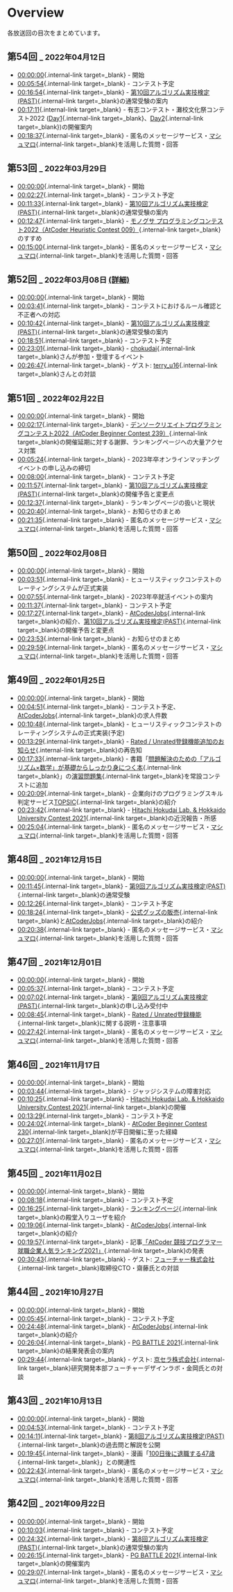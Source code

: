 # Overview

各放送回の目次をまとめています。

## 第54回 <small>_ 2022年04月12日 </small>

- [00:00:00](https://youtu.be/Sj5z38Ikct8?t=0){.internal-link target=_blank} - 開始
- [00:05:54](https://youtu.be/Sj5z38Ikct8?t=354){.internal-link target=_blank} - コンテスト予定
- [00:16:54](https://youtu.be/Sj5z38Ikct8?t=1014){.internal-link target=_blank} - [第10回アルゴリズム実技検定(PAST)](https://past.atcoder.jp/){.internal-link target=_blank}の通常受験の案内
- [00:17:11](https://youtu.be/Sj5z38Ikct8?t=1031){.internal-link target=_blank} - 有志コンテスト・灘校文化祭コンテスト2022 ([Day1](https://atcoder.jp/contests/nadafes2022_day1){.internal-link target=_blank}、[Day2](https://atcoder.jp/contests/nadafes2022_day2){.internal-link target=_blank})の開催案内
- [00:18:37](https://youtu.be/Sj5z38Ikct8?t=1117){.internal-link target=_blank} - 匿名のメッセージサービス・[マシュマロ](https://marshmallow-qa.com/atcoder){.internal-link target=_blank}を活用した質問・回答

## 第53回 <small>_ 2022年03月29日 </small>

- [00:00:00](https://youtu.be/TqIhioUzmmc?t=0){.internal-link target=_blank} - 開始
- [00:02:27](https://youtu.be/TqIhioUzmmc?t=147){.internal-link target=_blank} - コンテスト予定
- [00:11:33](https://youtu.be/TqIhioUzmmc?t=693){.internal-link target=_blank} - [第10回アルゴリズム実技検定(PAST)](https://past.atcoder.jp/){.internal-link target=_blank}の通常受験の案内
- [00:12:47](https://youtu.be/TqIhioUzmmc?t=767){.internal-link target=_blank} - [モノグサ プログラミングコンテスト2022（AtCoder Heuristic Contest 009）](https://atcoder.jp/contests/ahc009){.internal-link target=_blank}のすすめ
- [00:15:00](https://youtu.be/TqIhioUzmmc?t=900){.internal-link target=_blank} - 匿名のメッセージサービス・[マシュマロ](https://marshmallow-qa.com/atcoder){.internal-link target=_blank}を活用した質問・回答

## 第52回 <small>_ 2022年03月08日 [(詳細)](https://kato-hiro.github.io/AadaCoderDigest/details/archives/2022/52nd)</small>

- [00:00:00](https://youtu.be/ht5lVjxEzqo?t=0){.internal-link target=_blank} - 開始
- [00:03:41](https://youtu.be/ht5lVjxEzqo?t=221){.internal-link target=_blank} - コンテストにおけるルール確認と不正者への対応
- [00:10:42](https://youtu.be/ht5lVjxEzqo?t=642){.internal-link target=_blank} - [第10回アルゴリズム実技検定(PAST)](https://past.atcoder.jp/){.internal-link target=_blank}の通常受験の案内
- [00:18:51](https://youtu.be/ht5lVjxEzqo?t=1131){.internal-link target=_blank} - コンテスト予定
- [00:23:01](https://youtu.be/ht5lVjxEzqo?t=1381){.internal-link target=_blank} - [chokudai](https://atcoder.jp/users/chokudai){.internal-link target=_blank}さんが参加・登壇するイベント
- [00:26:47](https://youtu.be/ht5lVjxEzqo?t=1607){.internal-link target=_blank} - ゲスト: [terry_u16](https://atcoder.jp/users/terry_u16){.internal-link target=_blank}さんとの対談

## 第51回 <small>_ 2022年02月22日 </small>

- [00:00:00](https://youtu.be/Q-RHzagU6OM?t=0){.internal-link target=_blank} - 開始
- [00:02:17](https://youtu.be/Q-RHzagU6OM?t=137){.internal-link target=_blank} - [デンソークリエイトプログラミングコンテスト2022（AtCoder Beginner Contest 239）](https://atcoder.jp/contests/abc239){.internal-link target=_blank}の開催延期に対する謝罪、ランキングページへの大量アクセス対策
- [00:05:24](https://youtu.be/Q-RHzagU6OM?t=324){.internal-link target=_blank} - 2023年卒オンラインマッチングイベントの申し込みの締切
- [00:08:00](https://youtu.be/Q-RHzagU6OM?t=480){.internal-link target=_blank} - コンテスト予定
- [00:11:57](https://youtu.be/Q-RHzagU6OM?t=717){.internal-link target=_blank} - [第10回アルゴリズム実技検定(PAST)](https://past.atcoder.jp/){.internal-link target=_blank}の開催予告と変更点
- [00:12:37](https://youtu.be/Q-RHzagU6OM?t=757){.internal-link target=_blank} - ランキングページの扱いと現状
- [00:20:40](https://youtu.be/Q-RHzagU6OM?t=1240){.internal-link target=_blank} - お知らせのまとめ
- [00:21:35](https://youtu.be/Q-RHzagU6OM?t=1295){.internal-link target=_blank} - 匿名のメッセージサービス・[マシュマロ](https://marshmallow-qa.com/atcoder){.internal-link target=_blank}を活用した質問・回答

## 第50回 <small>_ 2022年02月08日 </small>

- [00:00:00](https://youtu.be/qmsNsMakZoo?t=0){.internal-link target=_blank} - 開始
- [00:03:51](https://youtu.be/qmsNsMakZoo?t=231){.internal-link target=_blank} - ヒューリスティックコンテストのレーティングシステムが正式実装
- [00:07:55](https://youtu.be/qmsNsMakZoo?t=475){.internal-link target=_blank} - 2023年卒就活イベントの案内
- [00:11:37](https://youtu.be/qmsNsMakZoo?t=697){.internal-link target=_blank} - コンテスト予定
- [00:17:27](https://youtu.be/qmsNsMakZoo?t=1047){.internal-link target=_blank} - [AtCoderJobs](https://jobs.atcoder.jp/){.internal-link target=_blank}の紹介、[第10回アルゴリズム実技検定(PAST)](https://past.atcoder.jp/){.internal-link target=_blank}の開催予告と変更点
- [00:23:53](https://youtu.be/qmsNsMakZoo?t=1433){.internal-link target=_blank} - お知らせのまとめ
- [00:29:59](https://youtu.be/qmsNsMakZoo?t=1799){.internal-link target=_blank} - 匿名のメッセージサービス・[マシュマロ](https://marshmallow-qa.com/atcoder){.internal-link target=_blank}を活用した質問・回答

## 第49回 <small>_ 2022年01月25日 </small>

- [00:00:00](https://youtu.be/y--OiK8Cyrg?t=0){.internal-link target=_blank} - 開始
- [00:04:51](https://youtu.be/y--OiK8Cyrg?t=291){.internal-link target=_blank} - コンテスト予定、[AtCoderJobs](https://jobs.atcoder.jp/){.internal-link target=_blank}の求人件数
- [00:10:48](https://youtu.be/y--OiK8Cyrg?t=648){.internal-link target=_blank} - ヒューリスティックコンテストのレーティングシステムの正式実装(予定)
- [00:13:29](https://youtu.be/y--OiK8Cyrg?t=809){.internal-link target=_blank} - [Rated / Unrated登録機能追加のお知らせ](https://atcoder.jp/posts/744){.internal-link target=_blank}の再告知
- [00:17:33](https://youtu.be/y--OiK8Cyrg?t=1053){.internal-link target=_blank} - 書籍「[問題解決のための「アルゴリズム×数学」が基礎からしっかり身につく本](https://www.amazon.co.jp/%E5%95%8F%E9%A1%8C%E8%A7%A3%E6%B1%BA%E3%81%AE%E3%81%9F%E3%82%81%E3%81%AE%E3%80%8C%E3%82%A2%E3%83%AB%E3%82%B4%E3%83%AA%E3%82%BA%E3%83%A0%C3%97%E6%95%B0%E5%AD%A6%E3%80%8D%E3%81%8C%E5%9F%BA%E7%A4%8E%E3%81%8B%E3%82%89%E3%81%97%E3%81%A3%E3%81%8B%E3%82%8A%E8%BA%AB%E3%81%AB%E3%81%A4%E3%81%8F%E6%9C%AC-%E7%B1%B3%E7%94%B0-%E5%84%AA%E5%B3%BB-ebook/dp/B09NXFQRD3?__mk_ja_JP=%E3%82%AB%E3%82%BF%E3%82%AB%E3%83%8A&crid=31N5XBUCW222H&keywords=%E3%82%A2%E3%83%AB%E3%82%B4%E3%83%AA%E3%82%BA%E3%83%A0+%E6%95%B0%E5%AD%A6&qid=1643109550&sprefix=%E3%82%A2%E3%83%AB%E3%82%B4%E3%83%AA%E3%82%BA%E3%83%A0+%E6%95%B0%E5%AD%A6,aps,182&sr=8-1&linkCode=shr&tag=chokudai-22&language=ja_JP&ref_=as_li_ss_shr&creativeASIN=B09NXFQRD3&camp=1207&creative=undefined&linkId=566ced8b09520361b1763ed25b5ca2e1){.internal-link target=_blank}」の[演習問題集](https://atcoder.jp/contests/math-and-algorithm){.internal-link target=_blank}を常設コンテストに追加
- [00:20:09](https://youtu.be/y--OiK8Cyrg?t=1209){.internal-link target=_blank} - 企業向けのプログラミングスキル判定サービス[TOPSIC](https://products.sint.co.jp/topsic){.internal-link target=_blank}の紹介
- [00:23:42](https://youtu.be/y--OiK8Cyrg?t=1422){.internal-link target=_blank} - [Hitachi Hokudai Lab. & Hokkaido University Contest 2021](https://atcoder.jp/contests/hokudai-hitachi2021){.internal-link target=_blank}の近況報告・所感
- [00:25:04](https://youtu.be/y--OiK8Cyrg?t=1504){.internal-link target=_blank} - 匿名のメッセージサービス・[マシュマロ](https://marshmallow-qa.com/atcoder){.internal-link target=_blank}を活用した質問・回答

## 第48回 <small>_ 2021年12月15日 </small>

- [00:00:00](https://youtu.be/sXG-Oy6SZ_E?t=0){.internal-link target=_blank} - 開始
- [00:11:45](https://youtu.be/sXG-Oy6SZ_E?t=705){.internal-link target=_blank} - [第9回アルゴリズム実技検定(PAST)](https://atcoder.jp/contests/past202112-open){.internal-link target=_blank}の通常受験
- [00:12:26](https://youtu.be/sXG-Oy6SZ_E?t=746){.internal-link target=_blank} - コンテスト予定
- [00:18:24](https://youtu.be/sXG-Oy6SZ_E?t=1104){.internal-link target=_blank} - [公式グッズの販売](https://suzuri.jp/AtCoder){.internal-link target=_blank}と[AtCoderJobs](https://jobs.atcoder.jp/){.internal-link target=_blank}の紹介
- [00:20:38](https://youtu.be/sXG-Oy6SZ_E?t=1238){.internal-link target=_blank} - 匿名のメッセージサービス・[マシュマロ](https://marshmallow-qa.com/atcoder){.internal-link target=_blank}を活用した質問・回答

## 第47回 <small>_ 2021年12月01日 </small>

- [00:00:00](https://youtu.be/kN5V4M0BEOU?t=0){.internal-link target=_blank} - 開始
- [00:05:37](https://youtu.be/kN5V4M0BEOU?t=337){.internal-link target=_blank} - コンテスト予定
- [00:07:02](https://youtu.be/kN5V4M0BEOU?t=422){.internal-link target=_blank} - [第9回アルゴリズム実技検定(PAST)](https://atcoder.jp/contests/past202112-open){.internal-link target=_blank}の申し込み受付中
- [00:08:45](https://youtu.be/kN5V4M0BEOU?t=525){.internal-link target=_blank} - [Rated / Unrated登録機能](https://atcoder.jp/posts/744){.internal-link target=_blank}に関する説明・注意事項
- [00:27:42](https://youtu.be/kN5V4M0BEOU?t=1662){.internal-link target=_blank} - 匿名のメッセージサービス・[マシュマロ](https://marshmallow-qa.com/atcoder){.internal-link target=_blank}を活用した質問・回答

## 第46回 <small>_ 2021年11月17日 </small>

- [00:00:00](https://youtu.be/_Kshag8JigQ?t=0){.internal-link target=_blank} - 開始
- [00:03:44](https://youtu.be/_Kshag8JigQ?t=224){.internal-link target=_blank} - ジャッジシステムの障害対応
- [00:10:25](https://youtu.be/_Kshag8JigQ?t=625){.internal-link target=_blank} - [Hitachi Hokudai Lab. & Hokkaido University Contest 2021](https://atcoder.jp/contests/hokudai-hitachi2021){.internal-link target=_blank}の開催
- [00:13:29](https://youtu.be/_Kshag8JigQ?t=809){.internal-link target=_blank} - コンテスト予定
- [00:24:02](https://youtu.be/_Kshag8JigQ?t=1442){.internal-link target=_blank} - [AtCoder Beginner Contest 230](https://atcoder.jp/contests/abc230){.internal-link target=_blank}が平日開催に至った経緯
- [00:27:01](https://youtu.be/_Kshag8JigQ?t=1621){.internal-link target=_blank} - 匿名のメッセージサービス・[マシュマロ](https://marshmallow-qa.com/atcoder){.internal-link target=_blank}を活用した質問・回答

## 第45回 <small>_ 2021年11月02日 </small>

- [00:00:00](https://youtu.be/SbtpiZ59K3M?t=0){.internal-link target=_blank} - 開始
- [00:08:18](https://youtu.be/SbtpiZ59K3M?t=498){.internal-link target=_blank} - コンテスト予定
- [00:16:25](https://youtu.be/SbtpiZ59K3M?t=985){.internal-link target=_blank} - [ランキングページ](https://atcoder.jp/hof){.internal-link target=_blank}の殿堂入りユーザを紹介
- [00:19:06](https://youtu.be/SbtpiZ59K3M?t=1146){.internal-link target=_blank} - [AtCoderJobs](https://jobs.atcoder.jp/){.internal-link target=_blank}の紹介
- [00:19:57](https://youtu.be/SbtpiZ59K3M?t=1197){.internal-link target=_blank} - 記事[「AtCoder 競技プログラマー就職企業人気ランキング2021」](https://prtimes.jp/main/html/rd/p/000000035.000028415.html){.internal-link target=_blank}の発表
- [00:30:43](https://youtu.be/SbtpiZ59K3M?t=1843){.internal-link target=_blank} - ゲスト: [フューチャー株式会社](https://www.future.co.jp){.internal-link target=_blank}取締役CTO・齋藤氏との対談

## 第44回 <small>_ 2021年10月27日 </small>

- [00:00:00](https://youtu.be/CPphpNFsTf0?t=0){.internal-link target=_blank} - 開始
- [00:05:45](https://youtu.be/CPphpNFsTf0?t=345){.internal-link target=_blank} - コンテスト予定
- [00:24:48](https://youtu.be/CPphpNFsTf0?t=1488){.internal-link target=_blank} - [AtCoderJobs](https://jobs.atcoder.jp/){.internal-link target=_blank}の紹介
- [00:26:04](https://youtu.be/CPphpNFsTf0?t=1564){.internal-link target=_blank} - [PG BATTLE 2021](https://products.sint.co.jp/pg_battle_2021){.internal-link target=_blank}の結果発表会の案内
- [00:29:44](https://youtu.be/CPphpNFsTf0?t=1784){.internal-link target=_blank} - ゲスト: [京セラ株式会社](https://www.kyocera.co.jp/){.internal-link target=_blank}研究開発本部フューチャーデザインラボ・金岡氏との対談

## 第43回 <small>_ 2021年10月13日 </small>

- [00:00:00](https://youtu.be/Z1hLjnvT-ck?t=0){.internal-link target=_blank} - 開始
- [00:04:53](https://youtu.be/Z1hLjnvT-ck?t=293){.internal-link target=_blank} - コンテスト予定
- [00:14:11](https://youtu.be/Z1hLjnvT-ck?t=851){.internal-link target=_blank} - [第8回アルゴリズム実技検定(PAST)](https://atcoder.jp/contests/past202109-open){.internal-link target=_blank}の過去問と解説を公開
- [00:19:45](https://youtu.be/Z1hLjnvT-ck?t=1185){.internal-link target=_blank} - 漫画「[100日後に退職する47歳](https://twitter.com/tome_ura){.internal-link target=_blank}」との関連性
- [00:22:43](https://youtu.be/Z1hLjnvT-ck?t=1363){.internal-link target=_blank} - 匿名のメッセージサービス・[マシュマロ](https://marshmallow-qa.com/atcoder){.internal-link target=_blank}を活用した質問・回答

## 第42回 <small>_ 2021年09月22日 </small>

- [00:00:00](https://youtu.be/Ab_p5_lN3zU?t=0){.internal-link target=_blank} - 開始
- [00:10:03](https://youtu.be/Ab_p5_lN3zU?t=603){.internal-link target=_blank} - コンテスト予定
- [00:24:32](https://youtu.be/Ab_p5_lN3zU?t=1472){.internal-link target=_blank} - [第8回アルゴリズム実技検定(PAST)](https://atcoder.jp/contests/past202109-open){.internal-link target=_blank}の通常受験の案内
- [00:26:15](https://youtu.be/Ab_p5_lN3zU?t=1575){.internal-link target=_blank} - [PG BATTLE 2021](https://products.sint.co.jp/pg_battle_2021){.internal-link target=_blank}の開催案内
- [00:29:07](https://youtu.be/Ab_p5_lN3zU?t=1747){.internal-link target=_blank} - 匿名のメッセージサービス・[マシュマロ](https://marshmallow-qa.com/atcoder){.internal-link target=_blank}を活用した質問・回答
